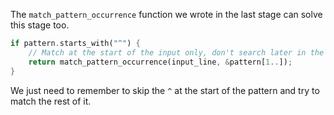 The `match_pattern_occurrence` function we wrote in the last stage can solve this stage too.

```rust
if pattern.starts_with("^") {
    // Match at the start of the input only, don't search later in the input string
    return match_pattern_occurrence(input_line, &pattern[1..]);
}
```

We just need to remember to skip the `^` at the start of the pattern and try to match the rest of it.
